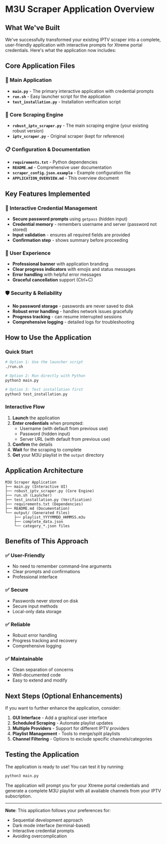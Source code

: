 # M3U Scraper Application Overview

## What We've Built

We've successfully transformed your existing IPTV scraper into a complete, user-friendly application with interactive prompts for Xtreme portal credentials. Here's what the application now includes:

## Core Application Files

### 🎯 Main Application
- **`main.py`** - The primary interactive application with credential prompts
- **`run.sh`** - Easy launcher script for the application
- **`test_installation.py`** - Installation verification script

### 🔧 Core Scraping Engine
- **`robust_iptv_scraper.py`** - The main scraping engine (your existing robust version)
- **`iptv_scraper.py`** - Original scraper (kept for reference)

### 📋 Configuration & Documentation
- **`requirements.txt`** - Python dependencies
- **`README.md`** - Comprehensive user documentation
- **`scraper_config.json.example`** - Example configuration file
- **`APPLICATION_OVERVIEW.md`** - This overview document

## Key Features Implemented

### 🔐 Interactive Credential Management
- **Secure password prompts** using `getpass` (hidden input)
- **Credential memory** - remembers username and server (password not stored)
- **Input validation** - ensures all required fields are provided
- **Confirmation step** - shows summary before proceeding

### 🎨 User Experience
- **Professional banner** with application branding
- **Clear progress indicators** with emojis and status messages
- **Error handling** with helpful error messages
- **Graceful cancellation** support (Ctrl+C)

### 🛡️ Security & Reliability
- **No password storage** - passwords are never saved to disk
- **Robust error handling** - handles network issues gracefully
- **Progress tracking** - can resume interrupted sessions
- **Comprehensive logging** - detailed logs for troubleshooting

## How to Use the Application

### Quick Start
```bash
# Option 1: Use the launcher script
./run.sh

# Option 2: Run directly with Python
python3 main.py

# Option 3: Test installation first
python3 test_installation.py
```

### Interactive Flow
1. **Launch** the application
2. **Enter credentials** when prompted:
   - Username (with default from previous use)
   - Password (hidden input)
   - Server URL (with default from previous use)
3. **Confirm** the details
4. **Wait** for the scraping to complete
5. **Get** your M3U playlist in the `output` directory

## Application Architecture

```
M3U Scraper Application
├── main.py (Interactive UI)
├── robust_iptv_scraper.py (Core Engine)
├── run.sh (Launcher)
├── test_installation.py (Verification)
├── requirements.txt (Dependencies)
├── README.md (Documentation)
└── output/ (Generated Files)
    ├── playlist_YYYYMMDD_HHMMSS.m3u
    ├── complete_data.json
    └── category_*.json files
```

## Benefits of This Approach

### ✅ User-Friendly
- No need to remember command-line arguments
- Clear prompts and confirmations
- Professional interface

### ✅ Secure
- Passwords never stored on disk
- Secure input methods
- Local-only data storage

### ✅ Reliable
- Robust error handling
- Progress tracking and recovery
- Comprehensive logging

### ✅ Maintainable
- Clean separation of concerns
- Well-documented code
- Easy to extend and modify

## Next Steps (Optional Enhancements)

If you want to further enhance the application, consider:

1. **GUI Interface** - Add a graphical user interface
2. **Scheduled Scraping** - Automate playlist updates
3. **Multiple Providers** - Support for different IPTV providers
4. **Playlist Management** - Tools to merge/split playlists
5. **Channel Filtering** - Options to exclude specific channels/categories

## Testing the Application

The application is ready to use! You can test it by running:

```bash
python3 main.py
```

The application will prompt you for your Xtreme portal credentials and generate a complete M3U playlist with all available channels from your IPTV subscription.

---

**Note**: This application follows your preferences for:
- Sequential development approach
- Dark mode interface (terminal-based)
- Interactive credential prompts
- Avoiding overcomplication 